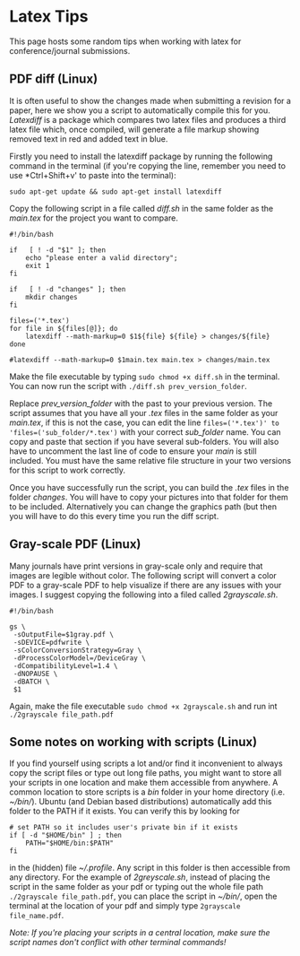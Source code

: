 # Latex Tips
This page hosts some random tips when working with latex for conference/journal submissions.

## PDF diff (Linux)
It is often useful to show the changes made when submitting a revision for a paper, here we show you a script to automatically compile this for you. *Latexdiff* is a package which compares two latex files and produces a third latex file which, once compiled, will generate a file markup showing removed text in red and added text in blue.

Firstly you need to install the latexdiff package by running the following command in the terminal (if you're copying the line, remember you need to use *Ctrl+Shift+v' to paste into the terminal):

```
sudo apt-get update && sudo apt-get install latexdiff
```

Copy the following script in a file called *diff.sh* in the same folder as the *main.tex* for the project you want to compare.

``` 
#!/bin/bash

if   [ ! -d "$1" ]; then
	echo "please enter a valid directory";
    exit 1
fi

if   [ ! -d "changes" ]; then
	mkdir changes
fi

files=('*.tex')
for file in ${files[@]}; do
	latexdiff --math-markup=0 $1${file} ${file} > changes/${file}
done

#latexdiff --math-markup=0 $1main.tex main.tex > changes/main.tex
```

Make the file executable by typing `sudo chmod +x diff.sh` in the terminal. You can now run the script with `./diff.sh prev_version_folder`.

Replace *prev_version_folder* with the past to your previous version. The script assumes that you have all your *.tex* files in the same folder as your *main.tex*, if this is not the case, you can edit the line `files=('*.tex')' to 'files=('sub_folder/*.tex')` with your correct *sub_folder* name. You can copy and paste that section if you have several sub-folders. You will also have to uncomment the last line of code to ensure your *main* is still included. You must have the same relative file structure in your two versions for this script to work correctly.

Once you have successfully run the script, you can build the *.tex* files in the folder *changes*. You will have to copy your pictures into that folder for them to be included. Alternatively you can change the graphics path (but then you will have to do this every time you run the diff script.

## Gray-scale PDF (Linux)
Many journals have print versions in gray-scale only and require that images are legible without color. The following script will convert a color PDF to a gray-scale PDF to help visualize if there are any issues with your images. I suggest copying the following into a filed called *2grayscale.sh*.

```
#!/bin/bash

gs \
 -sOutputFile=$1gray.pdf \
 -sDEVICE=pdfwrite \
 -sColorConversionStrategy=Gray \
 -dProcessColorModel=/DeviceGray \
 -dCompatibilityLevel=1.4 \
 -dNOPAUSE \
 -dBATCH \
 $1
```

Again, make the file executable `sudo chmod +x 2grayscale.sh` and run int `./2grayscale file_path.pdf`

## Some notes on working with scripts (Linux)
If you find yourself using scripts a lot and/or find it inconvenient to always copy the script files or type out long file paths, you might want to store all your scripts in one location and make them accessible from anywhere. A common location to store scripts is a *bin* folder in your home directory (i.e. *~/bin/*). Ubuntu (and Debian based distributions) automatically add this folder to the PATH if it exists. You can verify this by looking for
```
# set PATH so it includes user's private bin if it exists
if [ -d "$HOME/bin" ] ; then
    PATH="$HOME/bin:$PATH"
fi
```

in the (hidden) file *~/.profile*. Any script in this folder is then accessible from any directory. For the example of *2greyscale.sh*, instead of placing the script in the same folder as your pdf or typing out the whole file path `./2grayscale file_path.pdf`, you can place the script in *~/bin/*, open the terminal at the location of your pdf and simply type `2grayscale file_name.pdf`.

*Note: If you're placing your scripts in a central location, make sure the script names don't conflict with other terminal commands!*